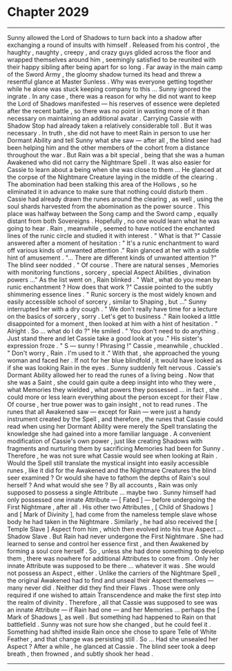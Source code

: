 
# Chapter 2029


---

Sunny allowed the Lord of Shadows to turn back into a shadow after exchanging a round of insults with himself .
Released from his control , the haughty , naughty , creepy , and crazy guys glided across the floor and wrapped themselves around him , seemingly satisfied to be reunited with their happy sibling after being apart for so long .
Far away in the main camp of the Sword Army , the gloomy shadow turned its head and threw a resentful glance at Master Sunless .
Why was everyone getting together while he alone was stuck keeping company to this …
Sunny ignored the ingrate .
In any case , there was a reason for why he did not want to keep the Lord of Shadows manifested — his reserves of essence were depleted after the recent battle , so there was no point in wasting more of it than necessary on maintaining an additional avatar . Carrying Cassie with Shadow Stop had already taken a relatively considerable toll .
But it was necessary .
In truth , she did not have to meet Rain in person to use her Dormant Ability and tell Sunny what she saw — after all , the blind seer had been helping him and the other members of the cohort from a distance throughout the war .
But Rain was a bit special , being that she was a human Awakened who did not carry the Nightmare Spell . It was also easier for Cassie to learn about a being when she was close to them …
He glanced at the corpse of the Nightmare Creature laying in the middle of the clearing . The abomination had been stalking this area of the Hollows , so he eliminated it in advance to make sure that nothing could disturb them .
Cassie had already drawn the runes around the clearing , as well , using the soul shards harvested from the abomination as the power source . This place was halfway between the Song camp and the Sword camp , equally distant from both Sovereigns .
Hopefully , no one would learn what he was going to hear .
Rain , meanwhile , seemed to have noticed the enchanted lines of the runic circle and studied it with interest .
" What is that ?"
Cassie answered after a moment of hesitation :
" It's a runic enchantment to ward off various kinds of unwanted attention ."
Rain glanced at her with a subtle hint of amusement .
"... There are different kinds of unwanted attention ?"
The blind seer nodded .
" Of course . There are natural senses , Memories with monitoring functions , sorcery , special Aspect Abilities , divination powers …"
As the list went on , Rain blinked .
" Wait , what do you mean by runic enchantment ? How does that work ?"
Cassie pointed to the subtly shimmering essence lines .
" Runic sorcery is the most widely known and easily accessible school of sorcery , similar to Shaping , but …"
Sunny interrupted her with a dry cough .
" We don't really have time for a lecture on the basics of sorcery , sorry . Let's get to business ."
Rain looked a little disappointed for a moment , then looked at him with a hint of hesitation .
" Alright . So … what do I do ?"
He smiled .
" You don't need to do anything . Just stand there and let Cassie take a good look at you ."
His sister's expression froze .
" S — sunny ! Phrasing !"
Cassie , meanwhile , chuckled .
" Don't worry , Rain . I'm used to it ."
With that , she approached the young woman and faced her . If not for her blue blindfold , it would have looked as if she was looking Rain in the eyes .
Sunny suddenly felt nervous .
Cassie's Dormant Ability allowed her to read the runes of a living being . Now that she was a Saint , she could gain quite a deep insight into who they were , what Memories they wielded , what powers they possessed … in fact , she could more or less learn everything about the person except for their Flaw .
Of course , her true power was to gain insight , not to read runes . The runes that all Awakened saw — except for Rain — were just a handy instrument created by the Spell , and therefore , the runes that Cassie could read when using her Dormant Ability were merely the Spell translating the knowledge she had gained into a more familiar language .
A convenient modification of Cassie's own power , just like creating Shadows with fragments and nurturing them by sacrificing Memories had been for Sunny .
Therefore , he was not sure what Cassie would see when looking at Rain .
Would the Spell still translate the mystical insight into easily accessible runes , like it did for the Awakened and the Nightmare Creatures the blind seer examined ? Or would she have to fathom the depths of Rain's soul herself ?
And what would she see ?
By all accounts , Rain was only supposed to possess a single Attribute … maybe two . Sunny himself had only possessed one innate Attribute — [ Fated ] — before undergoing the First Nightmare , after all .
His other two Attributes , [ Child of Shadows ] and [ Mark of Divinity ], had come from the nameless temple slave whose body he had taken in the Nightmare . Similarly , he had also received the [ Temple Slave ] Aspect from him , which then evolved into his true Aspect … Shadow Slave .
But Rain had never undergone the First Nightmare .
She had learned to sense and control her essence first , and then Awakened by forming a soul core herself . So , unless she had done something to develop them , there was nowhere for additional Attributes to come from . Only her innate Attribute was supposed to be there … whatever it was .
She would not possess an Aspect , either . Unlike the carriers of the Nightmare Spell , the original Awakened had to find and unseal their Aspect themselves — many never did . Neither did they find their Flaws .
Those were only required if one wished to attain Transcendence and make the first step into the realm of divinity .
Therefore , all that Cassie was supposed to see was an innate Attribute — if Rain had one — and her Memories … perhaps the [ Mark of Shadows ], as well .
But something had happened to Rain on that battlefield .
Sunny was not sure how she changed , but he could feel it . Something had shifted inside Rain once she chose to spare Telle of White Feather , and that change was persisting still .
So …
Had she unsealed her Aspect ?
After a while , he glanced at Cassie .
The blind seer took a deep breath , then frowned , and subtly shook her head .

---

